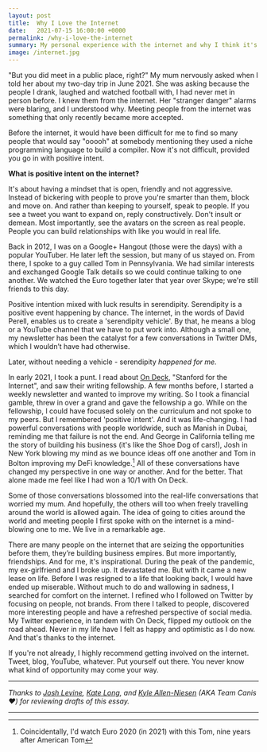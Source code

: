 ```yaml
---
layout: post
title:  Why I Love the Internet
date:   2021-07-15 16:00:00 +0000
permalink: /why-i-love-the-internet
summary: My personal experience with the internet and why I think it's great. From meeting people and finding your tribe, you get from the internet what you put into it.
image: /internet.jpg
---
```


"But you did meet in a public place, right?" My mum nervously asked when I told her about my two-day trip in June 2021. She was asking because the people I drank, laughed and watched football with, I had never met in person before. I knew them from the internet. Her "stranger danger" alarms were blaring, and I understood why. Meeting people from the internet was something that only recently became  more accepted.

Before the internet, it would have been difficult for me to find so many people that would say "ooooh" at somebody mentioning they used a niche programming language to build a compiler. Now it's not difficult, provided you go in with positive intent.

**What is positive intent on the internet?**

It's about having a mindset that is open, friendly and not aggressive. Instead of bickering with people to prove you're smarter than them, block and move on. And rather than keeping to yourself, speak to people. If you see a tweet you want to expand on, reply constructively. Don't insult or demean. Most importantly, see the avatars on the screen as real people. People you can build relationships with like you would in real life. 

Back in 2012, I was on a Google+ Hangout (those were the days) with a popular YouTuber. He later left the session, but many of us stayed on. From there, I spoke to a guy called Tom in Pennsylvania. We had similar interests and exchanged Google Talk details so we could continue talking to one another. We watched the Euro together later that year over Skype; we're still friends to this day. 

Positive intention mixed with luck results in serendipity. Serendipity is a positive event happening by chance. The internet, in the words of David Perell, enables us to create a 'serendipity vehicle'.  By that, he means a blog or a YouTube channel that we have to put work into. Although a small one, my newsletter has been the catalyst for a few conversations in Twitter DMs, which I wouldn’t have had otherwise.

Later, without needing a vehicle - serendipity *happened for me.*

In early 2021, I took a punt. I read about [On Deck](https://beondeck.com), "Stanford for the Internet", and saw their writing fellowship. A few months before, I started a weekly newsletter and wanted to improve my writing. So I took a financial gamble, threw in over a grand and gave the fellowship a go. While on the fellowship, I could have focused solely on the curriculum and not spoke to my peers. But I remembered 'positive intent'. And it was life-changing. I had powerful conversations with people worldwide, such as Manish in Dubai, reminding me that failure is not the end. And George in California telling me the story of building his business (it's like the Shoe Dog of cars!), Josh in New York blowing my mind as we bounce ideas off one another and Tom in Bolton improving my DeFi knowledge.[^1] All of these conversations have changed my perspective in one way or another. And for the better. That alone made me feel like I had won a 10/1 with On Deck. 

Some of those conversations blossomed into the real-life conversations that worried my mum. And hopefully, the others will too when freely travelling around the world is allowed again. The idea of going to cities around the world and meeting people I first spoke with on the internet is a mind-blowing one to me. We live in a remarkable age. 

There are many people on the internet that are seizing the opportunities before them, they’re building business empires. But more importantly, friendships. And for me, it's inspirational. During the peak of the pandemic, my ex-girlfriend and I broke up. It devastated me. But with it came a new lease on life. Before I was resigned to a life that looking back, I would have ended up miserable. Without much to do and wallowing in sadness, I searched for comfort on the internet. I refined who I followed on Twitter by focusing on people, not brands. From there I talked to people, discovered more interesting people and have a refreshed perspective of social media. My Twitter experience, in tandem with On Deck, flipped my outlook on the road ahead. Never in my life have I felt as happy and optimistic as I do now. And that's thanks to the internet.

If you're not already, I highly recommend getting involved on the internet. Tweet, blog, YouTube, whatever. Put yourself out there. You never know what kind of opportunity may come your way. 

---

*Thanks to [Josh Levine](https://citizencode.substack.com/), [Kate Long](https://www.creativefriendshipsproject.com/), and [Kyle Allen-Niesen](https://www.ka-n.blog/) (AKA Team Canis ❤️) for reviewing drafts of this essay.*

---

[^1]: Coincidentally, I'd watch Euro 2020 (in 2021) with this Tom, nine years after American Tom
